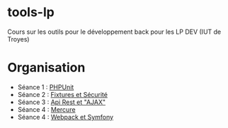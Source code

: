 # tools-lp
Cours sur les outils pour le développement back pour les LP DEV (IUT de Troyes)

# Organisation

* Séance 1 : [PHPUnit](phpunit.md)
* Séance 2 : [Fixtures et Sécurité](fixtures.md)
* Séance 3 : [Api Rest et "AJAX"](api.md)
* Séance 4 : [Mercure](mercure.md)
* Séance 4 : [Webpack et Symfony](webpack.md)


